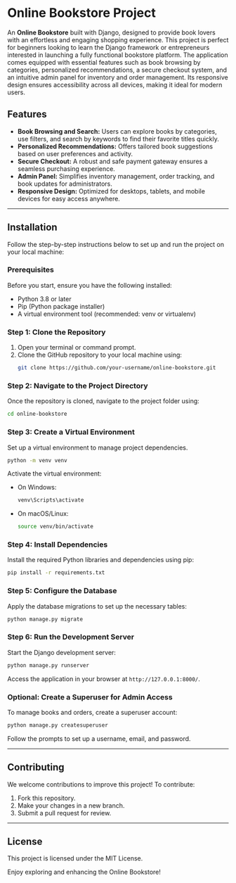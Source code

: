 # Online Bookstore Project  

An **Online Bookstore** built with Django, designed to provide book lovers with an effortless and engaging shopping experience. This project is perfect for beginners looking to learn the Django framework or entrepreneurs interested in launching a fully functional bookstore platform. The application comes equipped with essential features such as book browsing by categories, personalized recommendations, a secure checkout system, and an intuitive admin panel for inventory and order management. Its responsive design ensures accessibility across all devices, making it ideal for modern users.  

## Features  

- **Book Browsing and Search:** Users can explore books by categories, use filters, and search by keywords to find their favorite titles quickly.  
- **Personalized Recommendations:** Offers tailored book suggestions based on user preferences and activity.  
- **Secure Checkout:** A robust and safe payment gateway ensures a seamless purchasing experience.  
- **Admin Panel:** Simplifies inventory management, order tracking, and book updates for administrators.  
- **Responsive Design:** Optimized for desktops, tablets, and mobile devices for easy access anywhere.  

---

## Installation  

Follow the step-by-step instructions below to set up and run the project on your local machine:  

### Prerequisites  
Before you start, ensure you have the following installed:  
- Python 3.8 or later  
- Pip (Python package installer)  
- A virtual environment tool (recommended: venv or virtualenv)  

### Step 1: Clone the Repository  
1. Open your terminal or command prompt.  
2. Clone the GitHub repository to your local machine using:  
   ```bash  
   git clone https://github.com/your-username/online-bookstore.git  
   ```  

### Step 2: Navigate to the Project Directory  
Once the repository is cloned, navigate to the project folder using:  
```bash  
cd online-bookstore  
```  

### Step 3: Create a Virtual Environment  
Set up a virtual environment to manage project dependencies.  
```bash  
python -m venv venv  
```  
Activate the virtual environment:  
- On Windows:  
  ```bash  
  venv\Scripts\activate  
  ```  
- On macOS/Linux:  
  ```bash  
  source venv/bin/activate  
  ```  

### Step 4: Install Dependencies  
Install the required Python libraries and dependencies using pip:  
```bash  
pip install -r requirements.txt  
```  

### Step 5: Configure the Database  
Apply the database migrations to set up the necessary tables:  
```bash  
python manage.py migrate  
```  

### Step 6: Run the Development Server  
Start the Django development server:  
```bash  
python manage.py runserver  
```  
Access the application in your browser at `http://127.0.0.1:8000/`.  

### Optional: Create a Superuser for Admin Access  
To manage books and orders, create a superuser account:  
```bash  
python manage.py createsuperuser  
```  
Follow the prompts to set up a username, email, and password.  

---

## Contributing  
We welcome contributions to improve this project! To contribute:  
1. Fork this repository.  
2. Make your changes in a new branch.  
3. Submit a pull request for review.  

---

## License  
This project is licensed under the MIT License.  

Enjoy exploring and enhancing the Online Bookstore!
